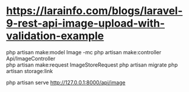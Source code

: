 # https://larainfo.com/blogs/laravel-9-rest-api-image-upload-with-validation-example

php artisan make:model Image -mc 
php artisan make:controller Api/ImageController  
php artisan make:request ImageStoreRequest 
php artisan migrate
php artisan storage:link


php artisan serve
http://127.0.0.1:8000/api/image

